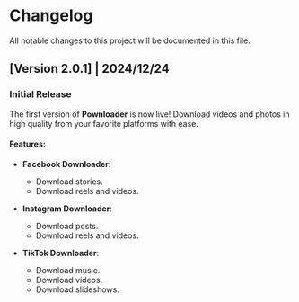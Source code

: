 # Changelog

All notable changes to this project will be documented in this file.

## [Version 2.0.1] | 2024/12/24

### Initial Release

The first version of **Pownloader** is now live! Download videos and photos in high quality from your favorite platforms with ease.

#### Features:

- **Facebook Downloader**:

  - Download stories.
  - Download reels and videos.

- **Instagram Downloader**:

  - Download posts.
  - Download reels and videos.

- **TikTok Downloader**:
  - Download music.
  - Download videos.
  - Download slideshows.